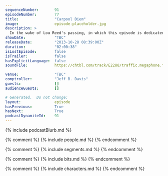 ```yaml
---
sequenceNumber:       91
episodeNumber:        77
title:                "Carpool Diem"
image:                episode-placeholder.jpg
description: >
  In the wake of Lou Reed's passing, in which this episode is dedicated to; a sad, stripped down, sleepy and introspective Velvet Harmontown. Plus, the introduction of Harmontown's new character "Johnny Jackhammer." In DnD, the gang is helpless to watch ...
showDate:             "TBC"
releaseDate:          "2013-10-28 08:39:00Z"
duration:             "02:00:38"
isLostEpisode:        false
isTrailer:            false
hasExplicitLanguage:  false
soundFile:            https://chtbl.com/track/E2288/traffic.megaphone.fm/STA8257519142.mp3?updated=1555624819

venue:                "TBC"
comptroller:          "Jeff B. Davis"
guests:               []
audienceGuests:       []

# Generated.  Do not change:
layout:               episode
hasPrevious:          True
hasNext:              True
podcastDynamiteId:    91
---
```


{% include podcastBlurb.md %}

{% comment %}
{% include people.md %}
{% endcomment %}

{% comment %}
{% include segments.md %}
{% endcomment %}

{% comment %}
{% include bits.md %}
{% endcomment %}

{% comment %}
{% include characters.md %}
{% endcomment %}
